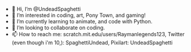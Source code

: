 - 👋 Hi, I’m @UndeadSpaghetti
- 👀 I’m interested in coding, art, Pony Town, and gaming!
- 🌱 I’m currently learning to animate, and code with Python. 
- 💞️ I’m looking to collaborate on coding.
- 📫 How to reach me: scratch.mit.edu/users/Raymanlegends123, Twitter (even though i'm 10,): SpaghettiUndead, Pixilart: UndeadSpaghetti

<!---
UndeadSpaghetti/UndeadSpaghetti is a ✨ special ✨ repository because its `README.md` (this file) appears on your GitHub profile.
You can click the Preview link to take a look at your changes.
--->

